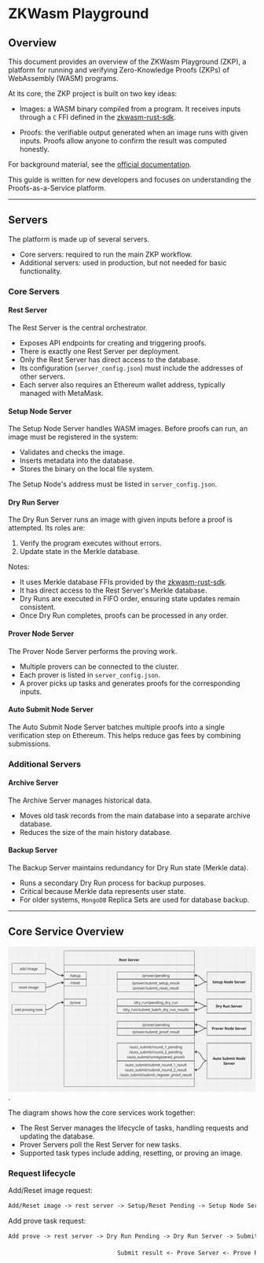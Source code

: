 # ZKWasm Playground

## Overview

This document provides an overview of the ZKWasm Playground (ZKP), a platform for running and verifying Zero-Knowledge Proofs
(ZKPs) of WebAssembly (WASM) programs.

At its core, the ZKP project is built on two key ideas:

- Images: a WASM binary compiled from a program. It receives inputs through a `C` FFI defined in the
  [zkwasm-rust-sdk](https://github.com/DelphinusLab/zkWasm-rust/blob/main/src/lib.rs).

- Proofs: the verifiable output generated when an image runs with given inputs. Proofs allow anyone to confirm the result was
  computed honestly.

For background material, see the [official documentation](https://zkwasmdoc.gitbook.io/delphinus-zkwasm/).

This guide is written for new developers and focuses on understanding the Proofs-as-a-Service platform.

______________________________________________________________________

## Servers

The platform is made up of several servers.

- Core servers: required to run the main ZKP workflow.
- Additional servers: used in production, but not needed for basic functionality.

### Core Servers

#### Rest Server

The Rest Server is the central orchestrator.

- Exposes API endpoints for creating and triggering proofs.
- There is exactly one Rest Server per deployment.
- Only the Rest Server has direct access to the database.
- Its configuration (`server_config.json`) must include the addresses of other servers.
- Each server also requires an Ethereum wallet address, typically managed with MetaMask.

#### Setup Node Server

The Setup Node Server handles WASM images. Before proofs can run, an image must be registered in the system:

- Validates and checks the image.
- Inserts metadata into the database.
- Stores the binary on the local file system.

The Setup Node's address must be listed in `server_config.json`.

#### Dry Run Server

The Dry Run Server runs an image with given inputs before a proof is attempted. Its roles are:

1. Verify the program executes without errors.
1. Update state in the Merkle database.

Notes:

- It uses Merkle database FFIs provided by the [zkwasm-rust-sdk](https://github.com/DelphinusLab/zkWasm-rust).
- It has direct access to the Rest Server's Merkle database.
- Dry Runs are executed in FIFO order, ensuring state updates remain consistent.
- Once Dry Run completes, proofs can be processed in any order.

#### Prover Node Server

The Prover Node Server performs the proving work.

- Multiple provers can be connected to the cluster.
- Each prover is listed in `server_config.json`.
- A prover picks up tasks and generates proofs for the corresponding inputs.

#### Auto Submit Node Server

The Auto Submit Node Server batches multiple proofs into a single verification step on Ethereum. This helps reduce gas fees by
combining submissions.

### Additional Servers

#### Archive Server

The Archive Server manages historical data.

- Moves old task records from the main database into a separate archive database.
- Reduces the size of the main history database.

#### Backup Server

The Backup Server maintains redundancy for Dry Run state (Merkle data).

- Runs a secondary Dry Run process for backup purposes.
- Critical because Merkle data represents user state.
- For older systems, `MongoDB` Replica Sets are used for database backup.

______________________________________________________________________

## Core Service Overview

![ZKP Core Services](./diagrams/overview.png).

The diagram shows how the core services work together:

- The Rest Server manages the lifecycle of tasks, handling requests and updating the database.
- Prover Servers poll the Rest Server for new tasks.
- Supported task types include adding, resetting, or proving an image.

### Request lifecycle

Add/Reset image request:

```markdown
Add/Reset image -> rest server -> Setup/Reset Pending -> Setup Node Server -> Submit result
```

Add prove task request:

```markdown
Add prove -> rest server -> Dry Run Pending -> Dry Run Server -> Submit result ------
                                                                                    |
                               Submit result <- Prove Server <- Prove Pending  <-----
```
